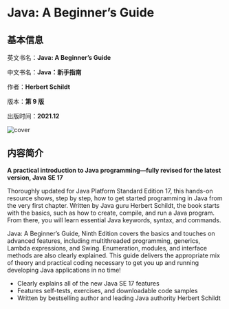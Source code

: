 # Java: A Beginner’s Guide

## 基本信息

英文书名：**Java: A Beginner’s Guide**

中文书名：**Java：新手指南**

作者：**Herbert Schildt**

版本：**第 9 版**

出版时间：**2021.12**

<img :src="$withBase('/images/java_a_beginner’s_guide_9th_edition.jpg')" alt="cover">

## 内容简介

**A practical introduction to Java programming—fully revised for the latest version, Java SE 17**

Thoroughly updated for Java Platform Standard Edition 17, this hands-on resource shows, step by step, how to get started programming in Java from the very first chapter. Written by Java guru Herbert Schildt, the book starts with the basics, such as how to create, compile, and run a Java program. From there, you will learn essential Java keywords, syntax, and commands.

Java: A Beginner’s Guide, Ninth Edition covers the basics and touches on advanced features, including multithreaded programming, generics, Lambda expressions, and Swing. Enumeration, modules, and interface methods are also clearly explained. This guide delivers the appropriate mix of theory and practical coding necessary to get you up and running developing Java applications in no time!

- Clearly explains all of the new Java SE 17 features
- Features self-tests, exercises, and downloadable code samples
- Written by bestselling author and leading Java authority Herbert Schildt